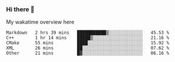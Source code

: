 ### Hi there 👋

<!--
**Jassy930/Jassy930** is a ✨ _special_ ✨ repository because its `README.md` (this file) appears on your GitHub profile.

Here are some ideas to get you started:

- 🔭 I’m currently working on ...
- 🌱 I’m currently learning ...
- 👯 I’m looking to collaborate on ...
- 🤔 I’m looking for help with ...
- 💬 Ask me about ...
- 📫 How to reach me: ...
- 😄 Pronouns: ...
- ⚡ Fun fact: ...
-->

My wakatime overview here
<!--START_SECTION:waka-->
```text
Markdown   2 hrs 39 mins   ███████████▒░░░░░░░░░░░░░   45.53 % 
C++        1 hr 14 mins    █████▒░░░░░░░░░░░░░░░░░░░   21.16 % 
CMake      55 mins         ████░░░░░░░░░░░░░░░░░░░░░   15.92 % 
XML        26 mins         ██░░░░░░░░░░░░░░░░░░░░░░░   07.62 % 
Other      21 mins         █▓░░░░░░░░░░░░░░░░░░░░░░░   06.16 % 
```
<!--END_SECTION:waka-->
